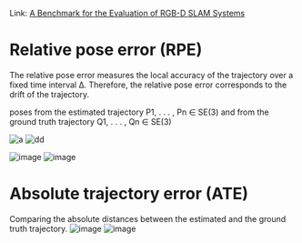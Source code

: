 <!---
Started to write on May 5 2022
Zahra
-->
Link: [A Benchmark for the Evaluation of RGB-D SLAM Systems](https://ieeexplore.ieee.org/stamp/stamp.jsp?tp=&arnumber=6385773)
# Relative pose error (RPE)
The relative pose error measures the local accuracy of the trajectory over a fixed time interval ∆. 
Therefore, the relative pose error corresponds to the drift of the trajectory.

poses from the estimated trajectory P1, . . . , Pn ∈ SE(3)
and from the ground truth trajectory Q1, . . . , Qn ∈ SE(3)

![a](https://user-images.githubusercontent.com/46463022/167691155-17122ce1-5ea1-4866-8808-f949885e6673.PNG)
![dd](https://user-images.githubusercontent.com/46463022/167691186-312da917-608a-4378-adc7-4aed9c32bd1f.PNG)

![image](https://user-images.githubusercontent.com/46463022/167692812-2b6b5f5c-13fa-47f9-8e36-adc52d8ae587.png)
![image](https://user-images.githubusercontent.com/46463022/167692851-9205627a-83c4-48ec-81be-56908e2919cc.png)


# Absolute trajectory error (ATE)
Comparing the absolute distances between the estimated and the ground truth trajectory.
![image](https://user-images.githubusercontent.com/46463022/167691960-596e1db0-4f01-4715-99be-b701a0684dfe.png)
![image](https://user-images.githubusercontent.com/46463022/167692013-cbfb05c3-7325-4a67-9d67-3e5023ce7493.png)

